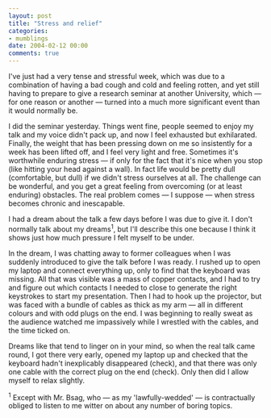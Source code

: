```yaml
---
layout: post
title: "Stress and relief"
categories:
- mumblings
date: 2004-02-12 00:00
comments: true
---
```


<p>
I've just had a very tense and stressful week, which was due to a combination of having a bad cough and cold and feeling rotten, and yet still having to prepare to give a research seminar at another University, which &mdash; for one reason or another &mdash; turned into a much more significant event than it would normally be.
</p>
<p>
I did the seminar yesterday. Things went fine, people seemed to enjoy my talk and my voice didn't pack up, and now I feel exhausted but exhilarated. Finally, the weight that has been pressing down on me so insistently for a week has been lifted off, and I feel very light and free. Sometimes it's worthwhile enduring stress &mdash; if only for the fact that it's nice when you stop (like hitting your head against a wall). In fact life would be pretty dull (comfortable, but dull) if we didn't stress ourselves at all. The challenge can be wonderful, and you get a great feeling from overcoming (or at least enduring) obstacles. The real problem comes &mdash; I suppose &mdash; when stress becomes chronic and inescapable.
</p>
<p>
I had a dream about the talk a few days before I was due to give it. I don't normally talk about my dreams<sup>1</sup>, but I'll describe this one because I think it shows just how much pressure I felt myself to be under.
</p>

<p>
In the dream, I was chatting away to former colleagues when I was suddenly introduced to give the talk before I was ready. I rushed up to open my laptop and connect everything up, only to find that the keyboard was missing. All that was visible was a mass of copper contacts, and I had to try and figure out which contacts I needed to close to generate the right keystrokes to start my presentation. Then I had to hook up the projector, but was faced with a bundle of cables as thick as my arm &mdash; all in different colours and with odd plugs on the end. I was beginning to really sweat as the audience watched me impassively while I wrestled with the cables, and the time ticked on.
</p>
<p>
Dreams like that tend to linger on in your mind, so when the real talk came round, I got there very early, opened my laptop up and checked that the keyboard hadn't inexplicably disappeared (check), and that there was only one cable with the correct plug on the end (check). Only then did I allow myself to relax slightly.
</p>
<p>
<sup>1</sup> Except with Mr. Bsag, who &mdash; as my 'lawfully-wedded' &mdash; is contractually obliged to listen to me witter on about any number of boring topics.
</p>

